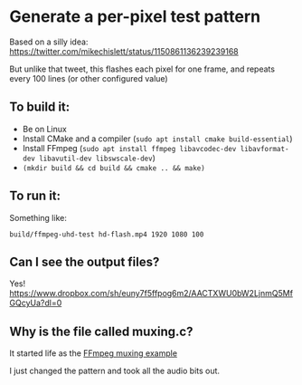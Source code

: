# Generate a per-pixel test pattern

Based on a silly idea: https://twitter.com/mikechislett/status/1150861136239239168

But unlike that tweet, this flashes each pixel for one frame, and repeats every 100 lines (or other configured value)

## To build it:
- Be on Linux
- Install CMake and a compiler (`sudo apt install cmake build-essential`)
- Install FFmpeg (`sudo apt install ffmpeg libavcodec-dev libavformat-dev libavutil-dev libswscale-dev`)
- `(mkdir build && cd build && cmake .. && make)`

## To run it:
Something like:
```
build/ffmpeg-uhd-test hd-flash.mp4 1920 1080 100
```

## Can I see the output files?
Yes! https://www.dropbox.com/sh/euny7f5ffpog6m2/AACTXWU0bW2LjnmQ5MfGQcyUa?dl=0

## Why is the file called muxing.c?
It started life as the [FFmpeg muxing example](https://ffmpeg.org/doxygen/4.1/muxing_8c_source.html)

I just changed the pattern and took all the audio bits out.
